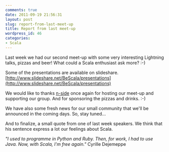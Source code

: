 ```yaml
---
comments: true
date: 2011-09-19 21:56:31
layout: post
slug: report-from-last-meet-up
title: Report from last meet-up
wordpress_id: 46
categories:
- Scala
---
```


Last week we had our second meet-up with some very interesting Lightning talks, pizzas and beer! What could a Scala enthusiast ask more? :-)

Some of the presentations are available on slideshare.
[http://www.slideshare.net/BeScala/presentations](http://www.slideshare.net/BeScala/presentations)

We would like to thanks [n-side](http://www.n-side.be/) once again for hosting our meet-up and supporting our group. And for sponsoring the pizzas and drinks. :-)

We have also some fresh news for our small community that we'll be announced in the coming days. So, stay tuned...

And to finalize, a small quote from one of last week speakers. We think that his sentence express a lot our feelings about Scala.

_"I used to programme in Python and Ruby. Then, for work, I had to use Java. Now, with Scala, I'm free again."_
Cyrille Dejemeppe






